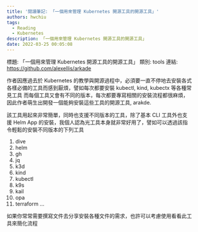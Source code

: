 ```yaml
---
title: '閱讀筆記: 「一個用來管理 Kubernetes 開源工具的開源工具」'
authors: hwchiu
tags:
  - Reading
  - Kubernetes
description: 「一個用來管理 Kubernetes 開源工具的開源工具」
date: 2022-03-25 00:05:08
---
```


標題: 「一個用來管理 Kubernetes 開源工具的開源工具」
類別: tools
連結: https://github.com/alexellis/arkade

作者因應過去於 Kubernetes 的教學與開源過程中，必須要一直不停地去安裝各式各樣必備的工具而感到厭煩，譬如每次都要安裝 kubectl, kind, kubectx 等各種常見工具
而每個工具又會有不同的版本，每次都要專寫相關的安裝流程都很麻煩，因此作者萌生出開發一個能夠安裝這些工具的開源工具, arakde.

該工具用起來非常簡單，同時也支援不同版本的工具，除了基本 CLI 工具外也支援 Helm App 的安裝，我個人認為光工具本身就非常好用了，譬如可以透過該指令輕鬆的安裝不同版本的下列工具
1. dive
2. helm
3. gh
4. jq
5. k3d
6. kind
7. kubectl
8. k9s
9. kail
10. opa
11. terraform
...

如果你常常需要撰寫文件去分享安裝各種文件的需求，也許可以考慮使用看看此工具來簡化流程

